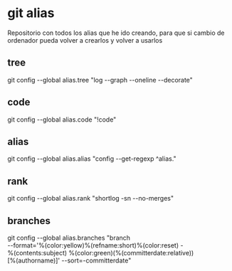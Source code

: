 # git alias
Repositorio con todos los alias que he ido creando, para que si cambio de ordenador pueda volver a crearlos y volver a usarlos

## tree
git config --global alias.tree "log --graph --oneline --decorate"

## code
git config --global alias.code "!code"

## alias
git config --global alias.alias "config --get-regexp ^alias\."

## rank
git config --global alias.rank "shortlog -sn --no-merges"

## branches
git config --global alias.branches "branch \
--format='%(color:yellow)%(refname:short)%(color:reset) - \
%(contents:subject) %(color:green)(%(committerdate:relative)) \
[%(authorname)]' --sort=-committerdate"
